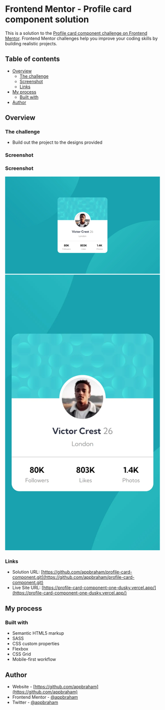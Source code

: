 # Frontend Mentor - Profile card component solution

This is a solution to the [Profile card component challenge on Frontend Mentor](https://www.frontendmentor.io/challenges/profile-card-component-cfArpWshJ). Frontend Mentor challenges help you improve your coding skills by building realistic projects. 

## Table of contents

- [Overview](#overview)
  - [The challenge](#the-challenge)
  - [Screenshot](#screenshot)
  - [Links](#links)
- [My process](#my-process)
  - [Built with](#built-with)
- [Author](#author)

## Overview

### The challenge

- Build out the project to the designs provided

### Screenshot

### Screenshot

![](./screenshot/desktop.webp)
![](./screenshot/mobile.webp)

### Links

- Solution URL: [https://github.com/appbraham/profile-card-component.git](https://github.com/appbraham/profile-card-component.git)
- Live Site URL: [https://profile-card-component-one-dusky.vercel.app/](https://profile-card-component-one-dusky.vercel.app/)

## My process

### Built with

- Semantic HTML5 markup
- SASS
- CSS custom properties
- Flexbox
- CSS Grid
- Mobile-first workflow

## Author

- Website - [https://github.com/appbraham](https://github.com/appbraham)
- Frontend Mentor - [@appbraham](https://www.frontendmentor.io/profile/appbraham)
- Twitter - [@appbraham](https://twitter.com/appbraham)